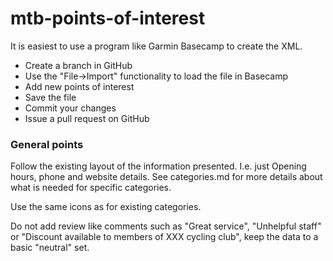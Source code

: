 # mtb-points-of-interest

It is easiest to use a program like Garmin Basecamp to create the XML.

* Create a branch in GitHub
* Use the "File->Import" functionality to load the file in Basecamp
* Add new points of interest
* Save the file
* Commit your changes
* Issue a pull request on GitHub

### General points

Follow the existing layout of the information presented. I.e. just Opening hours, phone and website details. See categories.md for more details about what is needed for specific categories.

Use the same icons as for existing categories.

Do not add review like comments such as "Great service", "Unhelpful staff" or "Discount available to members of XXX cycling club", keep the data to a basic "neutral" set.
